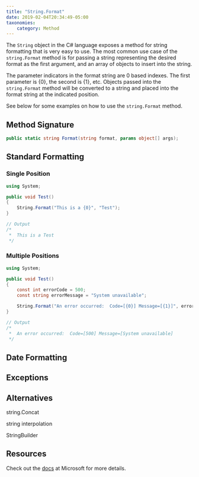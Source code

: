 ```yaml
---
title: "String.Format"
date: 2019-02-04T20:34:49-05:00
taxonomies:
    category: Method
---
```


The `String` object in the C# language exposes a method for string formatting that is very easy to use. The most common use case of the `string.Format` method is for passing a string representing the desired format as the first argument, and an array of objects to insert into the string.

The parameter indicators in the format string are 0 based indexes. The first parameter is {0}, the second is {1}, etc. Objects passed into the `string.Format` method will be converted to a string and placed into the format string at the indicated position.

See below for some examples on how to use the `string.Format` method.

## Method Signature

``` c#
public static string Format(string format, params object[] args);
```

## Standard Formatting

### Single Position

``` c#
using System;

public void Test()
{
    String.Format("This is a {0}", "Test");
}

// Output
/*
 *  This is a Test
 */

```

### Multiple Positions

``` c#
using System;

public void Test()
{
    const int errorCode = 500;
    const string errorMessage = "System unavailable";

    String.Format("An error occurred:  Code=[{0}] Message=[{1}]", errorCode, errorMessage);
}

// Output
/*
 *  An error occurred:  Code=[500] Message=[System unavailable]
 */

```

## Date Formatting

## Exceptions

## Alternatives

string.Concat

string interpolation

StringBuilder

## Resources

Check out the [docs](https://docs.microsoft.com/en-us/dotnet/api/system.string.format) at Microsoft for more details.